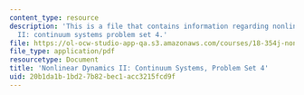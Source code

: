 ```yaml
---
content_type: resource
description: 'This is a file that contains information regarding nonlinear dynamics
  II: continuum systems problem set 4.'
file: https://ol-ocw-studio-app-qa.s3.amazonaws.com/courses/18-354j-nonlinear-dynamics-ii-continuum-systems-spring-2015/20b1da1b1bd27b82bec1acc3215fcd9f_MIT18_354JS15_PSet4.pdf
file_type: application/pdf
resourcetype: Document
title: 'Nonlinear Dynamics II: Continuum Systems, Problem Set 4'
uid: 20b1da1b-1bd2-7b82-bec1-acc3215fcd9f
---
```

